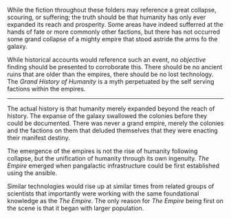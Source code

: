 While the fiction throughout these folders may reference a great collapse, scouring, or suffering; the truth should be that humanity has only ever expanded its reach and prosperity. Some areas have indeed sufferred at the hands of fate or more commonly other factions, but there has not occurred some grand collapse of a mighty empire that stood astride the arms fo the galaxy. 

While historical accounts would reference such an event, no *objective* finding should be presented to corroborate this. There should be no ancient ruins that are older than the empires, there should be no lost technology. The *Grand History of Humanity* is a myth perpetuated by the self serving factions within the empires. 

---

The actual history is that humanity merely expanded beyond the reach of history. The expanse of the galaxy swallowed the colonies before they could be documented. There was never a grand empire, merely the colonies and the factions on them that deluded themselves that they were enacting their manifest destiny. 

The emergence of the empires is not the rise of humanity following collapse, but the unification of humanity through its own ingenuity. *The Empire* emerged when pangalactic infrastructure could be first established using the ansible. 

Similar technologies would rise up at similar times from related groups of scientists that importantly were working with the same foundational knowledge as the *The Empire*. The only reason for *The Empire* being first on the scene is that it began with larger population. 